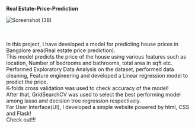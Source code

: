 **Real Estate-Price-Prediction**

![Screenshot (38)](https://github.com/user-attachments/assets/ee944b63-f52d-43ee-a30d-a00de8abffc8)

<br><br>
In this project, I have developed a model for predicting house prices in Bangalore area(Real estate price prediction).<br>
This model predicts the price of the house using various features such as location, Number of bedrooms and bathrooms, total area in sqft etc.<br>
Performed Exploratory Data Analysis on the dataset, performed data cleaning, Feature engineering and developed a Linear regression model to predict the price.<br>
K-folds cross validation was used to check accuracy of the model!<br>
After that, GridSearchCV was used to select the best performing model among lasso and decision tree regression respectively.<br>
For User Interface(UI), I developed a simple website powered by html, CSS and Flask!<br>
Check out!!!<br><br>
